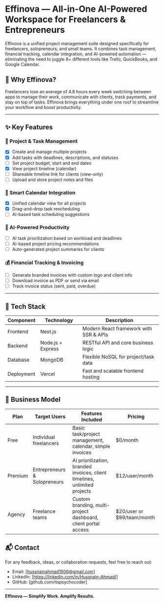 # Effinova — All-in-One AI-Powered Workspace for Freelancers & Entrepreneurs

Effinova is a unified project management suite designed specifically for freelancers, solopreneurs, and small teams. It combines task management, financial tracking, calendar integration, and AI-powered automation — eliminating the need to juggle 8+ different tools like Trello, QuickBooks, and Google Calendar.

## 🚀 Why Effinova?

Freelancers lose an average of 4.8 hours every week switching between apps to manage their work, communicate with clients, track payments, and stay on top of tasks. Effinova brings everything under one roof to streamline your workflow and boost productivity.

---
## ✨ Key Features

### 🔧 Project & Task Management
- [x] Create and manage multiple projects
- [x] Add tasks with deadlines, descriptions, and statuses
- [ ] Set project budget, start and end dates
- [x] View project timeline (calendar)
- [ ] Shareable timeline link for clients (view-only)
- [ ] Upload and store project notes and files

### 📆 Smart Calendar Integration
- [x] Unified calendar view for all projects
- [x] Drag-and-drop task rescheduling
- [ ] AI-based task scheduling suggestions

### 🧠 AI-Powered Productivity
- [ ] AI task prioritization based on workload and deadlines
- [ ] AI-based project pricing recommendations
- [ ] Auto-generated project summaries for clients

### 💰 Financial Tracking & Invoicing
- [ ] Generate branded invoices with custom logo and client info
- [ ] Download invoice as PDF or send via email
- [ ] Track invoice status (sent, paid, overdue)

---

## 🧱 Tech Stack

| Component   | Technology            | Description                               |
|------------|------------------------|-------------------------------------------|
| Frontend   | Next.js                | Modern React framework with SSR & APIs    |
| Backend    | Node.js + Express      | RESTful API and core business logic       |
| Database   | MongoDB                | Flexible NoSQL for project/task data      |
| Deployment | Vercel                 | Fast and scalable frontend hosting        |

---

## 💼 Business Model

| Plan      | Target Users              | Features Included                                                              | Pricing                |
|-----------|---------------------------|----------------------------------------------------------------------------------|------------------------|
| Free      | Individual freelancers     | Basic task/project management, calendar, simple invoices                        | $0/month               |
| Premium   | Entrepreneurs & Solopreneurs | AI prioritization, branded invoices, client timelines, unlimited projects     | $12/user/month         |
| Agency    | Freelance teams            | Custom branding, multi-project dashboard, client portal access                 | $20/user or $99/team/month |



## 📬 Contact

For any feedback, ideas, or collaboration requests, feel free to reach out:

- Email: [hussnainahmad1606@gmail.com]
- LinkedIn: [https://linkedin.com/in/Hussnain-Ahmad/]
- GitHub: [github.com/itspsychocoder]

---

**Effinova — Simplify Work. Amplify Results.**
